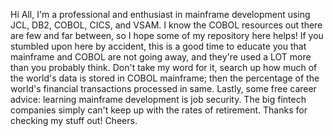 Hi All,
I'm a professional and enthusiast in mainframe development using JCL, DB2, COBOL, CICS, and VSAM.
I know the COBOL resources out there are few and far between, so I hope some of my repository here helps!
If you stumbled upon here by accident, this is a good time to educate you that mainframe and COBOL are not going away, and they're used a LOT more than you probably think.
Don't take my word for it, search up how much of the world's data is stored in COBOL mainframe; then the percentage of the world's financial transactions processed in same.
Lastly, some free career advice: learning mainframe development is job security. The big fintech companies simply can't keep up with the rates of retirement. 
Thanks for checking my stuff out!
Cheers.
